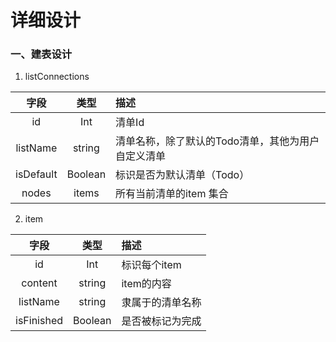 # 详细设计  
### 一、建表设计  
1. listConnections   

| 字段 | 类型 | 描述 |  
| :---: | :---: | :--- |  
| id | Int | 清单Id |  
| listName | string | 清单名称，除了默认的Todo清单，其他为用户自定义清单 |    
| isDefault | Boolean | 标识是否为默认清单（Todo） |    
| nodes | items | 所有当前清单的item 集合 |  

2. item    

| 字段 | 类型 | 描述 | 
| :----: | :----: | :---- | 
| id | Int | 标识每个item |  
| content | string | item的内容 |
| listName | string | 隶属于的清单名称 | 
| isFinished | Boolean | 是否被标记为完成 |   

